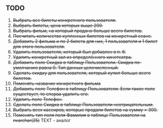 ## TODO
1. ~~Выбрать все билеты конкретного пользователя.~~
2. ~~Выбрать билеты, цена которых выше 200.~~
3. ~~Выбрать фильм, на который продано больше всего билетов.~~
4. ~~Посчитать количество купленных билетов на конкретный сеанс.~~
5. ~~Добавить 2 фильма и по 2 билета для них, 1 пользователя и 1 билет для этого пользователя.~~
6. ~~Удалить пользователя, который был добавлен в п. 6.~~
7. ~~Удалить конкретный зал из определённого кинотеатра.~~
8. ~~Добавить поле Скидка в таблицу Пользователи. Скидка по-умолчанию равна 0. Тип данных целочисленный.~~
9. ~~Сделать скидку для пользователя, который купил больше всего билетов.~~
10. ~~Поменять название конкретного фильма~~
11. ~~Добавить поле Телефон в таблицу Пользователи. Если такое поле существует, то сперва удалить его.~~
12. ~~Удалить поле Телефон.~~
13. ~~Сделать поле Скидка в таблице Пользователи неотрицательным.~~
14. ~~Выбрать всех кассиров, которые продали билетов на сумму > 300.~~
15. ~~Поменять тип поля поля Фамилия в таблице Пользователи на nvarchar(25)~~ TEXT - аналог